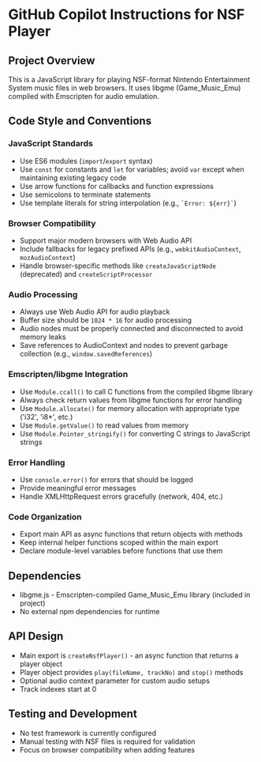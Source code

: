 # GitHub Copilot Instructions for NSF Player

## Project Overview
This is a JavaScript library for playing NSF-format Nintendo Entertainment System music files in web browsers. It uses libgme (Game_Music_Emu) compiled with Emscripten for audio emulation.

## Code Style and Conventions

### JavaScript Standards
- Use ES6 modules (`import`/`export` syntax)
- Use `const` for constants and `let` for variables; avoid `var` except when maintaining existing legacy code
- Use arrow functions for callbacks and function expressions
- Use semicolons to terminate statements
- Use template literals for string interpolation (e.g., `` `Error: ${err}` ``)

### Browser Compatibility
- Support major modern browsers with Web Audio API
- Include fallbacks for legacy prefixed APIs (e.g., `webkitAudioContext`, `mozAudioContext`)
- Handle browser-specific methods like `createJavaScriptNode` (deprecated) and `createScriptProcessor`

### Audio Processing
- Always use Web Audio API for audio playback
- Buffer size should be `1024 * 16` for audio processing
- Audio nodes must be properly connected and disconnected to avoid memory leaks
- Save references to AudioContext and nodes to prevent garbage collection (e.g., `window.savedReferences`)

### Emscripten/libgme Integration
- Use `Module.ccall()` to call C functions from the compiled libgme library
- Always check return values from libgme functions for error handling
- Use `Module.allocate()` for memory allocation with appropriate type ('i32', 'i8*', etc.)
- Use `Module.getValue()` to read values from memory
- Use `Module.Pointer_stringify()` for converting C strings to JavaScript strings

### Error Handling
- Use `console.error()` for errors that should be logged
- Provide meaningful error messages
- Handle XMLHttpRequest errors gracefully (network, 404, etc.)

### Code Organization
- Export main API as async functions that return objects with methods
- Keep internal helper functions scoped within the main export
- Declare module-level variables before functions that use them

## Dependencies
- libgme.js - Emscripten-compiled Game_Music_Emu library (included in project)
- No external npm dependencies for runtime

## API Design
- Main export is `createNsfPlayer()` - an async function that returns a player object
- Player object provides `play(fileName, trackNo)` and `stop()` methods
- Optional audio context parameter for custom audio setups
- Track indexes start at 0

## Testing and Development
- No test framework is currently configured
- Manual testing with NSF files is required for validation
- Focus on browser compatibility when adding features
